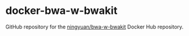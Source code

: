 # docker-bwa-w-bwakit

GitHub repository for the [ningyuan/bwa-w-bwakit](https://hub.docker.com/repository/docker/ningyuan/bwa-w-bwakit) Docker Hub repository.
